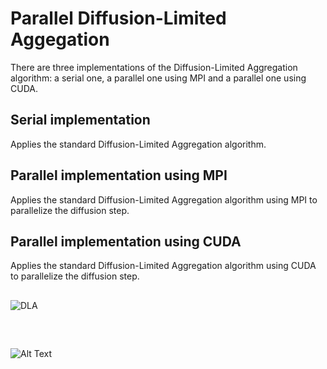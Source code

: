 # Parallel Diffusion-Limited Aggegation

There are three implementations of the Diffusion-Limited Aggregation algorithm: a serial one, a parallel one using MPI and a parallel one using CUDA.

## Serial implementation
Applies the standard Diffusion-Limited Aggregation algorithm.

## Parallel implementation using MPI
Applies the standard Diffusion-Limited Aggregation algorithm using MPI to parallelize the diffusion step.

## Parallel implementation using CUDA
Applies the standard Diffusion-Limited Aggregation algorithm using CUDA to parallelize the diffusion step.
##
<img src="https://user-images.githubusercontent.com/62235561/224175413-3ae02ffa-d2be-4820-8ecd-b4e364183373.png" title="DLA">

##
<br>

![Alt Text](https://user-images.githubusercontent.com/62235561/224181061-4e2bd12a-ca56-4b3e-abae-07c216cf8c13.gif)